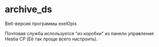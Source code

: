 # archive_ds

Веб-версия программы exelOpis

Почтовая служба используется "из коробки" из панели управления Hestia CP (Её так проще всего настроить). 

